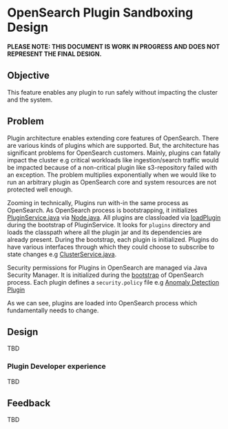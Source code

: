 # OpenSearch Plugin Sandboxing Design

**PLEASE NOTE: THIS DOCUMENT IS WORK IN PROGRESS AND DOES NOT REPRESENT THE FINAL DESIGN.**

## Objective

This feature enables any plugin to run safely without impacting the cluster and the system.

## Problem

Plugin architecture enables extending core features of OpenSearch. There are various kinds of plugins which are supported.
But, the architecture has significant problems for OpenSearch customers. Mainly, plugins can fatally impact the cluster
e.g  critical workloads like ingestion/search traffic would be impacted because of a non-critical plugin like s3-repository failed with an exception.
The problem multiplies exponentially when we would like to run an arbitrary plugin as OpenSearch core and system resources are not protected well enough.

Zooming in technically, Plugins run with-in the same process as OpenSearch. As OpenSearch process is bootstrapping, it initializes [PluginService.java](https://github.com/opensearch-project/OpenSearch/blob/main/server/src/main/java/org/opensearch/plugins/PluginsService.java#L124) via
[Node.java](https://github.com/opensearch-project/OpenSearch/blob/main/server/src/main/java/org/opensearch/node/Node.java#L392). All plugins are classloaded via [loadPlugin](https://github.com/opensearch-project/OpenSearch/blob/main/server/src/main/java/org/opensearch/plugins/PluginsService.java#L765:20) during the bootstrap of PluginService.
It looks for `plugins` directory and loads the classpath where all the plugin jar and its dependencies are already present. During the bootstrap, each plugin is initialized.
Plugins do have various interfaces through which they could choose to subscribe to state changes e.g [ClusterService.java](https://github.com/opensearch-project/OpenSearch/blob/main/server/src/main/java/org/opensearch/cluster/service/ClusterService.java).

Security permissions for Plugins in OpenSearch are managed via Java Security Manager. It is initialized during the [bootstrap](https://github.com/opensearch-project/OpenSearch/blob/main/server/src/main/java/org/opensearch/bootstrap/OpenSearch.java#L91) of OpenSearch process.
Each plugin defines a `security.policy` file e.g [Anomaly Detection Plugin](https://github.com/opensearch-project/anomaly-detection/blob/main/src/main/plugin-metadata/plugin-security.policy#L6)

As we can see, plugins are loaded into OpenSearch process which fundamentally needs to change.

## Design

TBD

### Plugin Developer experience

TBD

## Feedback

TBD

